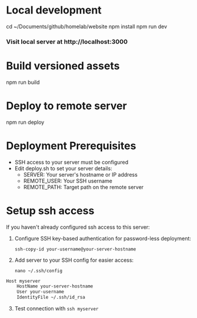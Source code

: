 # Local development
cd ~/Documents/github/homelab/website
npm install
npm run dev

### Visit local server at http://localhost:3000

# Build versioned assets
npm run build

# Deploy to remote server
npm run deploy

# Deployment Prerequisites
- SSH access to your server must be configured
- Edit deploy.sh to set your server details:
    - SERVER: Your server's hostname or IP address
    - REMOTE_USER: Your SSH username
    - REMOTE_PATH: Target path on the remote server

# Setup ssh access
If you haven't already configured ssh access to this server:

1. Configure SSH key-based authentication for password-less deployment:

    `ssh-copy-id your-username@your-server-hostname`

2. Add server to your SSH config for easier access:

    `nano ~/.ssh/config`

```bash
Host myserver
    HostName your-server-hostname
    User your-username
    IdentityFile ~/.ssh/id_rsa
```

3. Test connection with `ssh myserver`